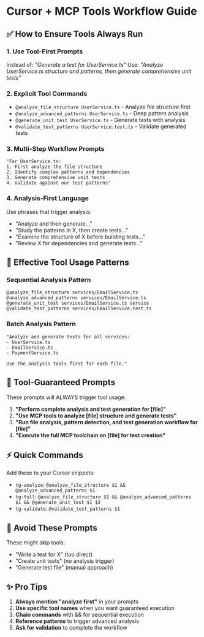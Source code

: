 # Cursor + MCP Tools Workflow Guide

## ✅ How to Ensure Tools Always Run

### 1. Use Tool-First Prompts

Instead of: _"Generate a test for UserService.ts"_
Use: _"Analyze UserService.ts structure and patterns, then generate comprehensive unit tests"_

### 2. Explicit Tool Commands

- `@analyze_file_structure UserService.ts` - Analyze file structure first
- `@analyze_advanced_patterns UserService.ts` - Deep pattern analysis
- `@generate_unit_test UserService.ts` - Generate tests with analysis
- `@validate_test_patterns UserService.test.ts` - Validate generated tests

### 3. Multi-Step Workflow Prompts

```
"For UserService.ts:
1. First analyze the file structure
2. Identify complex patterns and dependencies
3. Generate comprehensive unit tests
4. Validate against our test patterns"
```

### 4. Analysis-First Language

Use phrases that trigger analysis:

- "Analyze and then generate..."
- "Study the patterns in X, then create tests..."
- "Examine the structure of X before building tests..."
- "Review X for dependencies and generate tests..."

## 🔧 Effective Tool Usage Patterns

### Sequential Analysis Pattern

```
@analyze_file_structure services/EmailService.ts
@analyze_advanced_patterns services/EmailService.ts
@generate_unit_test services/EmailService.ts service
@validate_test_patterns services/EmailService.test.ts
```

### Batch Analysis Pattern

```
"Analyze and generate tests for all services:
- UserService.ts
- EmailService.ts
- PaymentService.ts

Use the analysis tools first for each file."
```

## 🎯 Tool-Guaranteed Prompts

These prompts will ALWAYS trigger tool usage:

1. **"Perform complete analysis and test generation for [file]"**
2. **"Use MCP tools to analyze [file] structure and generate tests"**
3. **"Run file analysis, pattern detection, and test generation workflow for [file]"**
4. **"Execute the full MCP toolchain on [file] for test creation"**

## ⚡ Quick Commands

Add these to your Cursor snippets:

- `tg-analyze`: `@analyze_file_structure $1 && @analyze_advanced_patterns $1`
- `tg-full`: `@analyze_file_structure $1 && @analyze_advanced_patterns $1 && @generate_unit_test $1 $2`
- `tg-validate`: `@validate_test_patterns $1`

## 🚫 Avoid These Prompts

These might skip tools:

- "Write a test for X" (too direct)
- "Create unit tests" (no analysis trigger)
- "Generate test file" (manual approach)

## ✨ Pro Tips

1. **Always mention "analyze first"** in your prompts
2. **Use specific tool names** when you want guaranteed execution
3. **Chain commands** with && for sequential execution
4. **Reference patterns** to trigger advanced analysis
5. **Ask for validation** to complete the workflow
